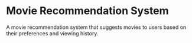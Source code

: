 
# Movie Recommendation System

A movie recommendation system that suggests movies to users based on their preferences and viewing history.
